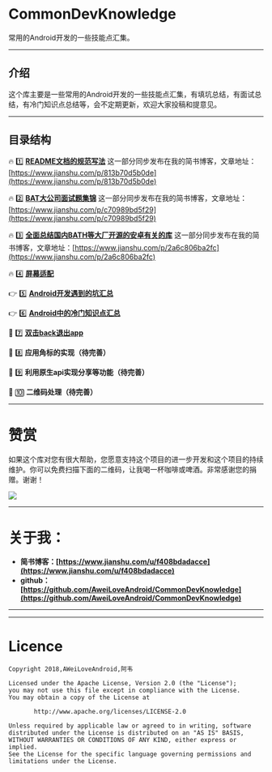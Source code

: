 # CommonDevKnowledge

常用的Android开发的一些技能点汇集。

----

## 介绍
这个库主要是一些常用的Android开发的一些技能点汇集，有填坑总结，有面试总结，有冷门知识点总结等，会不定期更新，欢迎大家投稿和提意见。

----

## 目录结构

:fire: :one: **[README文档的规范写法](https://github.com/AweiLoveAndroid/CommonDevKnowledge/blob/master/github_README/README%E6%96%87%E6%A1%A3%E7%9A%84%E8%A7%84%E8%8C%83%E5%86%99%E6%B3%95.md)** 
这一部分同步发布在我的简书博客，文章地址：[https://www.jianshu.com/p/813b70d5b0de](https://www.jianshu.com/p/813b70d5b0de)

:fire: :two: **[BAT大公司面试题集锦](https://github.com/AweiLoveAndroid/CommonDevKnowledge/blob/master/interview/summary.md)**
这一部分同步发布在我的简书博客，文章地址：[https://www.jianshu.com/p/c70989bd5f29](https://www.jianshu.com/p/c70989bd5f29)

:fire: :three: **[全面总结国内BATH等大厂开源的安卓有关的库](https://github.com/AweiLoveAndroid/CommonDevKnowledge/blob/master/%E5%9B%BD%E5%86%85BATH%E7%AD%89%E5%A4%A7%E5%8E%82%E5%BC%80%E6%BA%90%E7%9A%84%E5%AE%89%E5%8D%93%E6%9C%89%E5%85%B3%E7%9A%84%E5%BA%93/%E5%85%A8%E9%9D%A2%E6%80%BB%E7%BB%93%E5%9B%BD%E5%86%85BATH%E7%AD%89%E5%A4%A7%E5%8E%82%E5%BC%80%E6%BA%90%E7%9A%84%E5%AE%89%E5%8D%93%E6%9C%89%E5%85%B3%E7%9A%84%E5%BA%93.md)** 这一部分同步发布在我的简书博客，文章地址：[https://www.jianshu.com/p/2a6c806ba2fc](https://www.jianshu.com/p/2a6c806ba2fc)

:fire: :four:  **[屏幕适配](https://www.jianshu.com/c/b5d1ce82ee2d)**

:point_right: :five:  **[Android开发遇到的坑汇总](https://github.com/AweiLoveAndroid/CommonDevKnowledge/blob/master/Android%E5%BC%80%E5%8F%91%E9%81%87%E5%88%B0%E7%9A%84%E5%9D%91%E6%B1%87%E6%80%BB/Android%E5%BC%80%E5%8F%91%E9%81%87%E5%88%B0%E7%9A%84%E5%9D%91.md)**

:point_right: :six:  **[Android中的冷门知识点汇总](https://github.com/AweiLoveAndroid/CommonDevKnowledge/blob/master/Android%E4%B8%AD%E7%9A%84%E5%86%B7%E9%97%A8%E7%9F%A5%E8%AF%86%E7%82%B9%E6%B1%87%E6%80%BB/Android%E4%B8%AD%E7%9A%84%E5%86%B7%E9%97%A8%E7%9F%A5%E8%AF%86%E6%B1%87%E6%80%BB.md)**

:pencil: :seven: **[双击back退出app](https://github.com/AweiLoveAndroid/CommonDevKnowledge/blob/master/%E5%8F%8C%E5%87%BBback%E9%80%80%E5%87%BAapp/%E5%8F%8C%E5%87%BBback%E9%80%80%E5%87%BAapp.md)**

:pencil: :eight:  **应用角标的实现（待完善）**

:pencil: :nine:  **利用原生api实现分享等功能（待完善）**

:pencil: :keycap_ten: **二维码处理（待完善）**

----

# 赞赏

如果这个库对您有很大帮助，您愿意支持这个项目的进一步开发和这个项目的持续维护。你可以免费扫描下面的二维码，让我喝一杯咖啡或啤酒。非常感谢您的捐赠。谢谢！

![](https://github.com/AweiLoveAndroid/CommonDevKnowledge/blob/master/pic/donation.png?raw=true)

----

# 关于我：

* **简书博客：[https://www.jianshu.com/u/f408bdadacce](https://www.jianshu.com/u/f408bdadacce)**
* **github： [https://github.com/AweiLoveAndroid/CommonDevKnowledge](https://github.com/AweiLoveAndroid/CommonDevKnowledge)**

----


----

# Licence

```
Copyright 2018,AWeiLoveAndroid,阿韦

Licensed under the Apache License, Version 2.0 (the "License");
you may not use this file except in compliance with the License.
You may obtain a copy of the License at

       http://www.apache.org/licenses/LICENSE-2.0

Unless required by applicable law or agreed to in writing, software
distributed under the License is distributed on an "AS IS" BASIS,
WITHOUT WARRANTIES OR CONDITIONS OF ANY KIND, either express or implied.
See the License for the specific language governing permissions and
limitations under the License.
```
